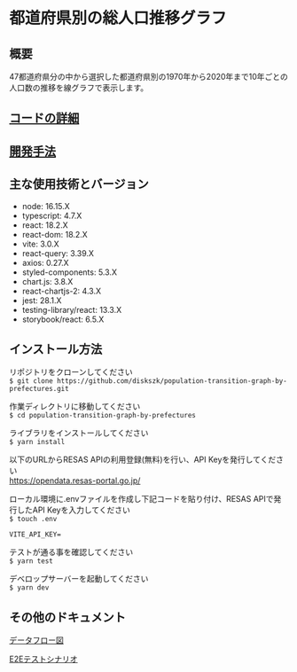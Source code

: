 # 都道府県別の総人口推移グラフ

## 概要

47都道府県分の中から選択した都道府県別の1970年から2020年まで10年ごとの人口数の推移を線グラフで表示します。

## [コードの詳細](./documents/description.md)

## [開発手法](./documents/development-method.md)

## 主な使用技術とバージョン

- node: 16.15.X
- typescript: 4.7.X
- react: 18.2.X
- react-dom: 18.2.X
- vite: 3.0.X
- react-query: 3.39.X
- axios: 0.27.X
- styled-components: 5.3.X
- chart.js: 3.8.X
- react-chartjs-2: 4.3.X
- jest: 28.1.X
- testing-library/react: 13.3.X
- storybook/react: 6.5.X


## インストール方法

リポジトリをクローンしてください  
`$ git clone https://github.com/diskszk/population-transition-graph-by-prefectures.git`  

作業ディレクトリに移動してください  
`$ cd population-transition-graph-by-prefectures`

ライブラリをインストールしてください  
`$ yarn install`

以下のURLからRESAS APIの利用登録(無料)を行い、API Keyを発行してください  
https://opendata.resas-portal.go.jp/

ローカル環境に.envファイルを作成し下記コードを貼り付け、RESAS APIで発行したAPI Keyを入力してください  
`$ touch .env`  

```
VITE_API_KEY=
```

テストが通る事を確認してください  
`$ yarn test`

デベロップサーバーを起動してください  
`$ yarn dev`

## その他のドキュメント

[データフロー図](./documents/data-flow/data-flow.md)

[E2Eテストシナリオ](./documents/test-scenario.md)